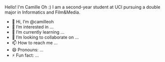 Hello! I'm Camille Oh :)
I am a second-year student at UCI pursuing a double major in Informatics and Film&Media.

- 👋 Hi, I’m @camilleoh
- 👀 I’m interested in ...
- 🌱 I’m currently learning ...
- 💞️ I’m looking to collaborate on ...
- 📫 How to reach me ...
- 😄 Pronouns: ...
- ⚡ Fun fact: ...

<!---
camilleoh/camilleoh is a ✨ special ✨ repository because its `README.md` (this file) appears on your GitHub profile.
You can click the Preview link to take a look at your changes.
--->
